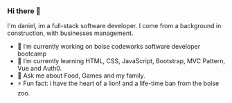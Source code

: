 ### Hi there 👋


I'm daniel, im a full-stack software developer. I come from a background in construction, with businesses management.

- 🔭 I’m currently working on boise codeworks software developer bootcamp
- 🌱 I’m currently learning HTML, CSS, JavaScript, Bootstrap, MVC Pattern, Vue and Auth0.
- 💬 Ask me about Food, Games and my family.
- ⚡ Fun fact: i have the heart of a lion! and a life-time ban from the boise zoo.
